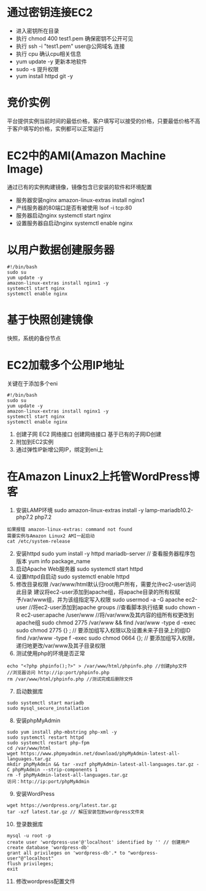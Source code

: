 # 通过密钥连接EC2
- 进入密钥所在目录
- 执行 chmod 400 test1.pem 确保密钥不公开可见
- 执行 ssh -i "test1.pem" user@公网域名 连接
- 执行 cpu 确认cpu相关信息
- yum update -y 更新本地软件
- sudo -s 提升权限
- yum install httpd git -y

# 竞价实例
平台提供实例当前时间的最低价格，客户填写可以接受的价格，只要最低价格不高于客户填写的价格，实例都可以正常运行

# EC2中的AMI(Amazon Machine Image)
通过已有的实例构建镜像，镜像包含已安装的软件和环境配置

- 服务器安装nginx
amazon-linux-extras install nginx1
-  产线服务器的80端口是否有被使用
lsof -i tcp:80
- 服务器启动nginx
systemctl start nginx
- 设置服务器自启动nginx
systemctl enable nginx

# 以用户数据创建服务器
````
#!/bin/bash
sudo su
yum update -y 
amazon-linux-extras install nginx1 -y
systemctl start nginx
systemctl enable nginx
````

# 基于快照创建镜像
快照，系统的备份节点

# EC2加载多个公用IP地址
关键在于添加多个eni

````
#!/bin/bash
sudo su
yum update -y 
amazon-linux-extras install nginx1 -y 
systemctl start nginx
systemctl enable nginx
````

1. 创建子网
EC2 网络接口 创建网络接口
基于已有的子网ID创建
2. 附加到EC2实例
3. 通过弹性IP新增公网IP，绑定到eni上

# 在Amazon Linux2上托管WordPress博客
1. 安装LAMP环境
sudo amazon-linux-extras install -y lamp-mariadb10.2-php7.2 php7.2
````
如果报错 amazon-linux-extras: command not found
需要实例与Amazon Linux2 AMI一起启动
cat /etc/system-release
````
2. 安装httpd
sudo yum install -y httpd mariadb-server
// 查看服务器程序包版本
yum info package_name
3. 启动Apache Web服务器
sudo systemctl start httpd
4. 设置httpd自启动
sudo systemctl enable httpd
5. 修改目录权限 /var/www/html默认归root用户所有，需要允许ec2-user访问此目录
建议将ec2-user添加到apache组，将apache目录的所有权赋予/var/www组，并为该组指定写入权限
sudo usermod -a -G apache ec2-user //将ec2-user添加到apache
groups //查看脚本执行结果
sudo chown -R ec2-user:apache /user/www //将/var/www及其内容的组所有权更改到apache组
sudo chmod 2775 /var/www && find /var/www -type d -exec sudo chmod 2775 {} \; // 要添加组写入权限以及设置未来子目录上的组ID 
find /var/www -type f -exec sudo chmod 0664 {}\; // 要添加组写入权限，递归地更改/var/www及其子目录权限
6. 测试使用php的环境是否正常
````
echo "<?php phpinfo();?>" > /var/www/html/phpinfo.php //创建php文件
//浏览器访问 http://ip:port/phpinfo.php
rm /var/www/html/phpinfo.php //测试完成后删除文件 
````
7. 启动数据库
````
sudo systemctl start mariadb
sudo mysql_secure_installation
````
8. 安装phpMyAdmin
````
sudo yum install php-mbstring php-xml -y
sudo systemctl restart httpd
sudo systemctl restart php-fpm
cd /var/www/html
wget https://www.phpmyadmin.net/download/phpMyAdmin-latest-all-languages.tar.gz
mkdir phpMyAdmin && tar -xvzf phpMyAdmin-latest-all-languages.tar.gz -C phpMyAdmin --strip-components 1
rm -f phpMyAdmin-latest-all-languages.tar.gz
访问：http://ip:port/phpMyAdmin
````
9. 安装WordPress
````
wget https://wordpress.org/latest.tar.gz
tar -xzf latest.tar.gz // 解压安装包到wordpress文件夹
````
10. 登录数据库
````
mysql -u root -p 
create user 'wordpress-use'@'localhost' identified by '' // 创建用户
create database 'wordpress-db'
grant all privileges on 'wordpress-db'.* to "wordpress-user"@"localhost"
flush privileges;
exit
````
11. 修改wordpress配置文件
